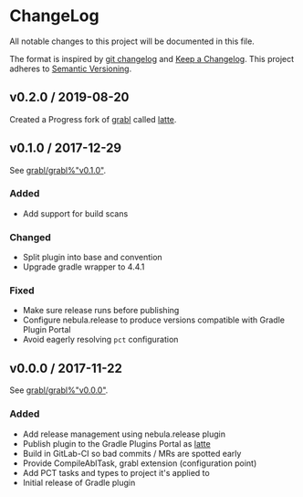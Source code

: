 # ChangeLog

All notable changes to this project will be documented in this file.

The format is inspired by
[git changelog](https://github.com/tj/git-extras/blob/master/Commands.md#git-changelog)
and [Keep a Changelog](http://keepachangelog.com/en/1.0.0/).  This project
adheres to [Semantic Versioning](http://semver.org/spec/v2.0.0.html).

## v0.2.0 / 2019-08-20

Created a Progress fork of [grabl](https://gitlab.com/grabl/) called [latte](https://github.com/progress/latte/).

## v0.1.0 / 2017-12-29

See [grabl/grabl%"v0.1.0"](https://gitlab.com/grabl/grabl/milestones/2).

### Added

  * Add support for build scans

### Changed

  * Split plugin into base and convention
  * Upgrade gradle wrapper to 4.4.1

### Fixed

  * Make sure release runs before publishing
  * Configure nebula.release to produce versions compatible with Gradle
    Plugin Portal
  * Avoid eagerly resolving `pct` configuration

## v0.0.0 / 2017-11-22

See [grabl/grabl%"v0.0.0"](https://gitlab.com/grabl/grabl/milestones/1).

### Added

  * Add release management using nebula.release plugin
  * Publish plugin to the Gradle Plugins Portal as
    [latte](https://plugins.gradle.org/plugin/oe.espresso.latte.latte)
  * Build in GitLab-CI so bad commits / MRs are spotted early
  * Provide CompileAblTask, grabl extension (configuration point)
  * Add PCT tasks and types to project it's applied to
  * Initial release of Gradle plugin
